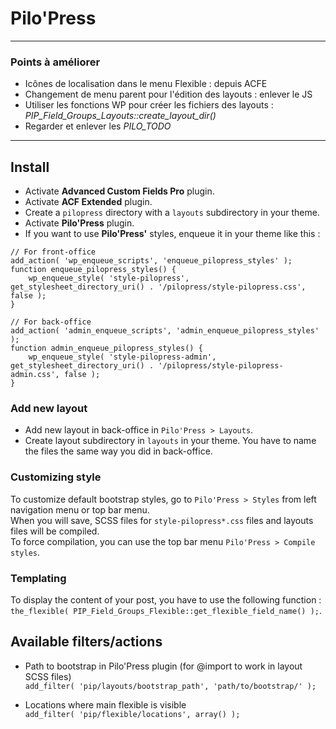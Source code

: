 # Pilo'Press

___

### Points à améliorer

- Icônes de localisation dans le menu Flexible : depuis ACFE
- Changement de menu parent pour l'édition des layouts : enlever le JS
- Utiliser les fonctions WP pour créer les fichiers des layouts : _PIP_Field_Groups_Layouts::create_layout_dir()_
- Regarder et enlever les _PILO_TODO_

___

## Install

- Activate **Advanced Custom Fields Pro** plugin.
- Activate **ACF Extended** plugin.
- Create a `pilopress` directory with a `layouts` subdirectory in your theme.
- Activate **Pilo'Press** plugin.
- If you want to use **Pilo'Press'** styles, enqueue it in your theme like this :

```
// For front-office
add_action( 'wp_enqueue_scripts', 'enqueue_pilopress_styles' );
function enqueue_pilopress_styles() {
    wp_enqueue_style( 'style-pilopress', get_stylesheet_directory_uri() . '/pilopress/style-pilopress.css', false );
}
 
// For back-office
add_action( 'admin_enqueue_scripts', 'admin_enqueue_pilopress_styles' );
function admin_enqueue_pilopress_styles() {
    wp_enqueue_style( 'style-pilopress-admin', get_stylesheet_directory_uri() . '/pilopress/style-pilopress-admin.css', false );
}
```

### Add new layout

- Add new layout in back-office in `Pilo'Press > Layouts`.
- Create layout subdirectory in `layouts` in your theme. You have to name the files the same way you did in back-office.

### Customizing style

To customize default bootstrap styles, go to `Pilo'Press > Styles` from left navigation menu or top bar menu.  
When you will save, SCSS files for `style-pilopress*.css` files and layouts files will be compiled.  
To force compilation, you can use the top bar menu `Pilo'Press > Compile styles`.

### Templating

To display the content of your post, you have to use the following function : `the_flexible( PIP_Field_Groups_Flexible::get_flexible_field_name() );`.

## Available filters/actions

- Path to bootstrap in Pilo'Press plugin (for @import to work in layout SCSS files)  
`add_filter( 'pip/layouts/bootstrap_path', 'path/to/bootstrap/' );`

- Locations where main flexible is visible  
`add_filter( 'pip/flexible/locations', array() );`